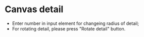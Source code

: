 # Canvas detail

*	Enter number in input element for changeing radius of detail;
*	For rotating detail, please press "Rotate detail" button.
